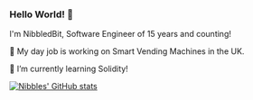 ### Hello World! 👋

I'm NibbledBit, Software Engineer of 15 years and counting!

🏢 My day job is working on Smart Vending Machines in the UK.

🌱 I’m currently learning Solidity!

<!--
[[<img src="http://www.google.com.au/images/nav_logo7.png">](http://google.com.au/)

[![Foo](http://www.google.com.au/images/nav_logo7.png)](http://google.com.au/)](url)
-->
[![Nibbles' GitHub stats](https://github-readme-stats.vercel.app/api?username=NibbledBit)](https://github.com/anuraghazra/github-readme-stats)

<!--
**NibbledBit/NibbledBit** is a ✨ _special_ ✨ repository because its `README.md` (this file) appears on your GitHub profile.

Here are some ideas to get you started:

- 🔭 I’m currently working on ...
- 🌱 I’m currently learning ...
- 👯 I’m looking to collaborate on ...
- 🤔 I’m looking for help with ...
- 💬 Ask me about ...
- 📫 How to reach me: ...
- 😄 Pronouns: ...
- ⚡ Fun fact: ...
-->
